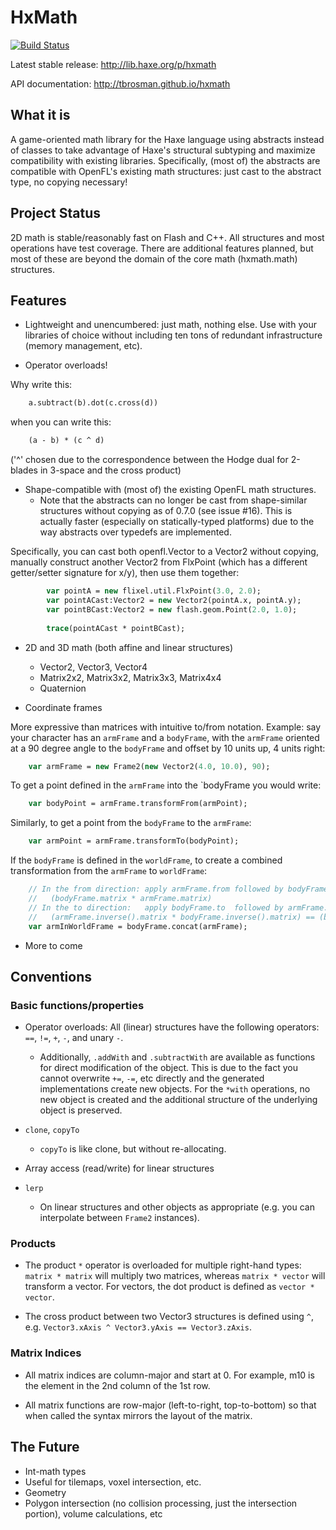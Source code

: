 # HxMath

[![Build Status](https://travis-ci.org/tbrosman/hxmath.svg?branch=master)](https://travis-ci.org/tbrosman/hxmath)

Latest stable release: http://lib.haxe.org/p/hxmath

API documentation: http://tbrosman.github.io/hxmath

## What it is

A game-oriented math library for the Haxe language using abstracts instead of classes to take advantage of Haxe's structural subtyping and maximize compatibility with existing libraries. Specifically, (most of) the abstracts are compatible with OpenFL's existing math structures: just cast to the abstract type, no copying necessary!

## Project Status

2D math is stable/reasonably fast on Flash and C++. All structures and most operations have test coverage. There are additional features planned, but most of these are beyond the domain of the core math (hxmath.math) structures.

## Features

* Lightweight and unencumbered: just math, nothing else. Use with your libraries of choice without including ten tons of redundant infrastructure (memory management, etc).

* Operator overloads!

Why write this:

```haxe
    a.subtract(b).dot(c.cross(d))
```

when you can write this:

```haxe
    (a - b) * (c ^ d)
```

('^' chosen due to the correspondence between the Hodge dual for 2-blades in 3-space and the cross product)

* Shape-compatible with (most of) the existing OpenFL math structures.
  * Note that the abstracts can no longer be cast from shape-similar structures without copying as of 0.7.0 (see issue #16). This is actually faster (especially on statically-typed platforms) due to the way abstracts over typedefs are implemented.

Specifically, you can cast both openfl.Vector to a Vector2 without copying, manually construct another Vector2 from FlxPoint (which has a different getter/setter signature for x/y), then use them together:
```haxe
        var pointA = new flixel.util.FlxPoint(3.0, 2.0);
        var pointACast:Vector2 = new Vector2(pointA.x, pointA.y);
        var pointBCast:Vector2 = new flash.geom.Point(2.0, 1.0);
        
        trace(pointACast * pointBCast);
```

* 2D and 3D math (both affine and linear structures)
  * Vector2, Vector3, Vector4
  * Matrix2x2, Matrix3x2, Matrix3x3, Matrix4x4
  * Quaternion

* Coordinate frames

More expressive than matrices with intuitive to/from notation. Example: say your character has an `armFrame` and a `bodyFrame`, with the `armFrame` oriented at a 90 degree angle to the `bodyFrame` and offset by 10 units up, 4 units right:

```haxe
    var armFrame = new Frame2(new Vector2(4.0, 10.0), 90);
```

To get a point defined in the `armFrame` into the `bodyFrame you would write:

```haxe
    var bodyPoint = armFrame.transformFrom(armPoint);
```

Similarly, to get a point from the `bodyFrame` to the `armFrame`:

```haxe
    var armPoint = armFrame.transformTo(bodyPoint);
```

If the `bodyFrame` is defined in the `worldFrame`, to create a combined transformation from the `armFrame` to `worldFrame`:

```haxe
    // In the from direction: apply armFrame.from followed by bodyFrame.from
	//   (bodyFrame.matrix * armFrame.matrix)
	// In the to direction:   apply bodyFrame.to  followed by armFrame.to   
	//   (armFrame.inverse().matrix * bodyFrame.inverse().matrix) == (bodyFrame * armFrame).inverse().matrix
    var armInWorldFrame = bodyFrame.concat(armFrame);
```

* More to come

## Conventions

### Basic functions/properties

* Operator overloads: All (linear) structures have the following operators: `==`, `!=`, `+`, `-`, and unary `-`.
  * Additionally, `.addWith` and `.subtractWith` are available as functions for direct modification of the object. This is due to the fact you cannot overwrite `+=`, `-=`, etc directly and the generated implementations create new objects. For the `*with` operations, no new object is created and the additional structure of the underlying object is preserved.

* `clone`, `copyTo`
  * `copyTo` is like clone, but without re-allocating.

* Array access (read/write) for linear structures

* `lerp`
  * On linear structures and other objects as appropriate (e.g. you can interpolate between `Frame2` instances).

### Products

* The product `*` operator is overloaded for multiple right-hand types: `matrix * matrix` will multiply two matrices, whereas `matrix * vector` will transform a vector. For vectors, the dot product is defined as `vector * vector`.

* The cross product between two Vector3 structures is defined using `^`, e.g. `Vector3.xAxis ^ Vector3.yAxis == Vector3.zAxis`.

### Matrix Indices

* All matrix indices are column-major and start at 0. For example, m10 is the element in the 2nd column of the 1st row.

* All matrix functions are row-major (left-to-right, top-to-bottom) so that when called the syntax mirrors the layout of the matrix.

## The Future

* Int-math types
 * Useful for tilemaps, voxel intersection, etc.
* Geometry
 * Polygon intersection (no collision processing, just the intersection portion), volume calculations, etc
